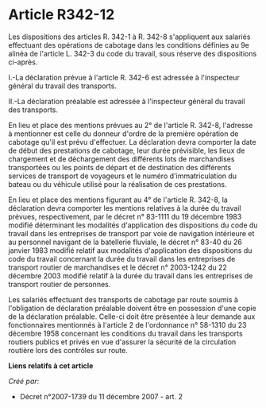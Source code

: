 # Article R342-12

Les dispositions des articles R. 342-1 à R. 342-8 s'appliquent aux salariés effectuant des opérations de cabotage dans les
conditions définies au 9e alinéa de l'article L. 342-3 du code du travail, sous réserve des dispositions ci-après.

I.-La déclaration prévue à l'article R. 342-6 est adressée à l'inspecteur général du travail des transports. 

II.-La déclaration préalable est adressée à l'inspecteur général du travail des transports. 

En lieu et place des mentions prévues au 2° de l'article R. 342-8, l'adresse à mentionner est celle du donneur d'ordre de la
première opération de cabotage qu'il est prévu d'effectuer. La déclaration devra comporter la date de début des prestations
de cabotage, leur durée prévisible, les lieux de chargement et de déchargement des différents lots de marchandises
transportées ou les points de départ et de destination des différents services de transport de voyageurs et le numéro
d'immatriculation du bateau ou du véhicule utilisé pour la réalisation de ces prestations. 

En lieu et place des mentions figurant au 4° de l'article R. 342-8, la déclaration devra comporter les mentions relatives à
la durée du travail prévues, respectivement, par le décret n° 83-1111 du 19 décembre 1983 modifié déterminant les modalités
d'application des dispositions du code du travail dans les entreprises de transport par voie de navigation intérieure et au
personnel navigant de la batellerie fluviale, le décret n° 83-40 du 26 janvier 1983 modifié relatif aux modalités
d'application des dispositions du code du travail concernant la durée du travail dans les entreprises de transport routier de
marchandises et le décret n° 2003-1242 du 22 décembre 2003 modifié relatif à la durée du travail dans les entreprises de
transport routier de personnes. 

Les salariés effectuant des transports de cabotage par route soumis à l'obligation de déclaration préalable doivent être en
possession d'une copie de la déclaration préalable. Celle-ci doit être présentée à leur demande aux fonctionnaires mentionnés
à l'article 2 de l'ordonnance n° 58-1310 du 23 décembre 1958 concernant les conditions du travail dans les transports
routiers publics et privés en vue d'assurer la sécurité de la circulation routière lors des contrôles sur route.

**Liens relatifs à cet article**

_Créé par_:

  - Décret n°2007-1739 du 11 décembre 2007 - art. 2
